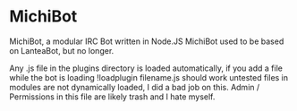 # MichiBot
MichiBot, a modular IRC Bot written in Node.JS  MichiBot used to be based on LanteaBot, but no longer.

Any .js file in the plugins directory is loaded automatically, if you add a file while the bot is loading !loadplugin filename.js should work untested
files in modules are not dynamically loaded, I did a bad job on this. Admin / Permissions in this file are likely trash and I hate myself.